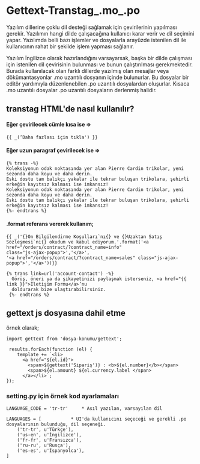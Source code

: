 # Gettext-Transtag_.mo_.po

Yazılım dillerine çoklu dil desteği sağlamak için çevirilerinin yapılması gerekir. Yazılımın hangi dilde çalışacağına kullanıcı karar verir ve dil seçimini yapar. Yazılımda belli bazı işlemler ve dosyalarla arayüzde istenilen dil ile kullanıcının rahat bir şekilde işlem yapması sağlanır.

Yazılım İngilizce olarak hazırlandığını varsayarsak, başka bir dilde çalışması için istenilen dil çevirisinin bulunması ve bunun çalıştırılması gerekmektedir. Burada kullanılacak olan farklı dillerde yazılmış olan mesajlar veya dökümantasyonlar .mo uzantılı dosyanın içinde bulunurlar. Bu dosyalar bir editör yardımıyla düzenlenebilen .po uzantılı dosyalardan oluşurlar. Kısaca .mo uzantılı dosyalar .po uzantılı dosyaların derlenmiş halidir. 


## transtag HTML'de nasıl kullanılır?

#### Eğer çevirilecek cümle kısa ise =>
```
{{ _(‘Daha fazlası için tıkla') }}
```
#### Eğer uzun paragraf çevirilecek ise =>

```
{% trans -%}
Koleksiyonun odak noktasında yer alan Pierre Cardin trikolar, yeni sezonda daha koyu ve daha derin.
Eski dostu tam balıkçı yakalar ile tekrar buluşan trikolara, şehirli erkeğin kayıtsız kalması ise imkansız!
Koleksiyonun odak noktasında yer alan Pierre Cardin trikolar, yeni sezonda daha koyu ve daha derin.
Eski dostu tam balıkçı yakalar ile tekrar buluşan trikolara, şehirli erkeğin kayıtsız kalması ise imkansız!
{%- endtrans %}
```
#### .format referans vererek kullanım;

````
{{ _('{}Ön Bilgilendirme Koşulları`nı{} ve {}Uzaktan Satış
Sözleşmesi`ni{} okudum ve kabul ediyorum.'.format('<a href="/orders/contract/?contract_name=info"
class="js-ajax-popup">','</a>',
'<a href="/orders/contract/?contract_name=sales" class="js-ajax-popup">','</a>'))}}
````

````
{% trans link=url('account-contact') -%}
  Görüş, öneri ya da şikayetinizi paylaşmak isterseniz, <a href="{{ link }}">İletişim Formu</a>’nu 
  doldurarak bize ulaştırabilirsiniz.
 {%- endtrans %}
````

##  gettext js dosyasına dahil etme
örnek olarak;
````
import gettext from 'dosya-konumu/gettext';

 results.forEach(function (el) {
    template += `<li>
      <a href="${el.id}">
        <span>${gettext('Sipariş')} : <b>${el.number}</b></span> 
        <span>${el.amount} ${el.currency.label </span>
      </a></li>`;
});
````

### setting.py için örnek kod ayarlamaları
````
LANGUAGE_CODE = 'tr-tr' 	* Asıl yazılan, varsayılan dil

LANGUAGES = [  			* UI'da kullanıcını seçeceği ve gerekli .po dosyalarının bulunduğu, dil seçeneği.  
    ('tr-tr', u'Türkçe'),      
    ('us-en', u'İngilizce'),
    ('fr-fr', u'Fransızca'),
    ('ru-ru', u'Rusça'),
    ('es-es', u'İspanyolca'),
]
````

